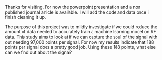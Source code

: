 Thanks for visiting. For now the powerpoint presentation and a non published journal article is available. I will add the code and data once i finish cleaning it up.

The purpose of this project was to mildly investigate if we could reduce the amount of data needed to accurately train a machine learning model on RF data.
This study aims to look at if we can capture the soul of the signal with out needing 97,000 points per signal.
For now my results indicate that 188 points per signal does a pretty good job. Using these 188 points, what else can we find out about the signal?
